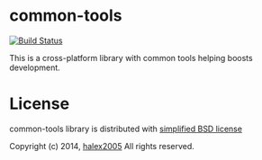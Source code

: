 common-tools
============

[![Build Status](https://travis-ci.org/halex2005/cpp-common-tools.svg?branch=master)](https://travis-ci.org/halex2005/cpp-common-tools)

This is a cross-platform library with common tools helping boosts development.

License
=======

common-tools library is distributed with [simplified BSD license](LICENSE)

Copyright (c) 2014, [halex2005](mailto:akharlov@gmail.com)
All rights reserved.


